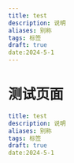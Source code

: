 ```yaml
---
title: test
description: 说明
aliases: 别称
tags: 标签
draft: true
date:2024-5-1
---
```




# 测试页面

```yaml
title: test
description: 说明
aliases: 别称
tags: 标签
draft: true
date:2024-5-1
```

